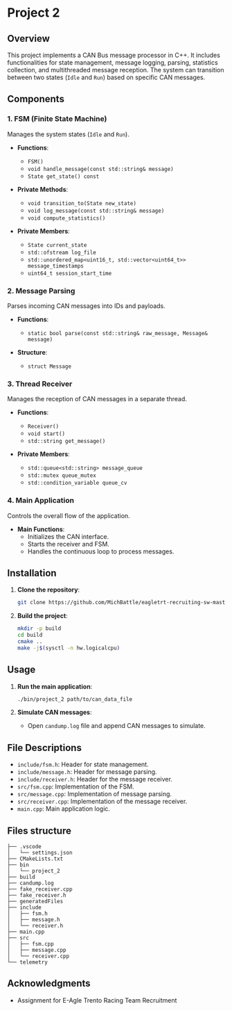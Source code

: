 # Project 2

## Overview

This project implements a CAN Bus message processor in C++. It includes functionalities for state management, message logging, parsing, statistics collection, and multithreaded message reception. The system can transition between two states (`Idle` and `Run`) based on specific CAN messages.

## Components

### 1. FSM (Finite State Machine)

Manages the system states (`Idle` and `Run`).

- **Functions**:
  - `FSM()`
  - `void handle_message(const std::string& message)`
  - `State get_state() const`

- **Private Methods**:
  - `void transition_to(State new_state)`
  - `void log_message(const std::string& message)`
  - `void compute_statistics()`

- **Private Members**:
  - `State current_state`
  - `std::ofstream log_file`
  - `std::unordered_map<uint16_t, std::vector<uint64_t>> message_timestamps`
  - `uint64_t session_start_time`

### 2. Message Parsing

Parses incoming CAN messages into IDs and payloads.

- **Functions**:
  - `static bool parse(const std::string& raw_message, Message& message)`

- **Structure**:
  - `struct Message`

### 3. Thread Receiver

Manages the reception of CAN messages in a separate thread.

- **Functions**:
  - `Receiver()`
  - `void start()`
  - `std::string get_message()`

- **Private Members**:
  - `std::queue<std::string> message_queue`
  - `std::mutex queue_mutex`
  - `std::condition_variable queue_cv`

### 4. Main Application

Controls the overall flow of the application.

- **Main Functions**:
  - Initializes the CAN interface.
  - Starts the receiver and FSM.
  - Handles the continuous loop to process messages.

## Installation

1. **Clone the repository**:
    ```bash
    git clone https://github.com/MichBattle/eagletrt-recruiting-sw-master-telemetry-project_2.git
    ```

2. **Build the project**:
    ```bash
    mkdir -p build
    cd build
    cmake ..
    make -j$(sysctl -n hw.logicalcpu)
    ```

## Usage

1. **Run the main application**:
    ```bash
    ./bin/project_2 path/to/can_data_file
    ```

2. **Simulate CAN messages**:
    - Open `candump.log` file and append CAN messages to simulate.

## File Descriptions

- `include/fsm.h`: Header for state management.
- `include/message.h`: Header for message parsing.
- `include/receiver.h`: Header for the message receiver.
- `src/fsm.cpp`: Implementation of the FSM.
- `src/message.cpp`: Implementation of message parsing.
- `src/receiver.cpp`: Implementation of the message receiver.
- `main.cpp`: Main application logic.

## Files structure
```
├── .vscode
│   └── settings.json
├── CMakeLists.txt
├── bin
│   └── project_2
├── build
├── candump.log
├── fake_receiver.cpp
├── fake_receiver.h
├── generatedFiles
├── include
│   ├── fsm.h
│   ├── message.h
│   └── receiver.h
├── main.cpp
├── src
│   ├── fsm.cpp
│   ├── message.cpp
│   └── receiver.cpp
└── telemetry
```

## Acknowledgments

- Assignment for E-Agle Trento Racing Team Recruitment
